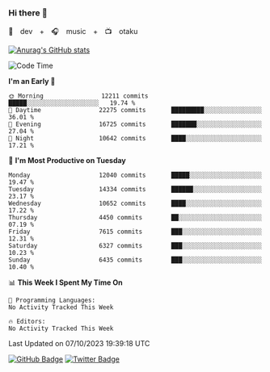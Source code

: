 ### Hi there 👋

🚀　dev　+　🎧　music　+　📺　otaku


[![Anurag's GitHub stats](https://github-readme-stats.vercel.app/api?username=koheitasaka&count_private=true&show_icons=true&theme=monokai)](https://github.com/koheitasaka/github-readme-stats)

<!--START_SECTION:waka-->
![Code Time](http://img.shields.io/badge/Code%20Time-1%2C161%20hrs%2023%20mins-blue)

**I'm an Early 🐤** 

```text
🌞 Morning                12211 commits       █████░░░░░░░░░░░░░░░░░░░░   19.74 % 
🌆 Daytime                22275 commits       █████████░░░░░░░░░░░░░░░░   36.01 % 
🌃 Evening                16725 commits       ███████░░░░░░░░░░░░░░░░░░   27.04 % 
🌙 Night                  10642 commits       ████░░░░░░░░░░░░░░░░░░░░░   17.21 % 
```
📅 **I'm Most Productive on Tuesday** 

```text
Monday                   12040 commits       █████░░░░░░░░░░░░░░░░░░░░   19.47 % 
Tuesday                  14334 commits       ██████░░░░░░░░░░░░░░░░░░░   23.17 % 
Wednesday                10652 commits       ████░░░░░░░░░░░░░░░░░░░░░   17.22 % 
Thursday                 4450 commits        ██░░░░░░░░░░░░░░░░░░░░░░░   07.19 % 
Friday                   7615 commits        ███░░░░░░░░░░░░░░░░░░░░░░   12.31 % 
Saturday                 6327 commits        ███░░░░░░░░░░░░░░░░░░░░░░   10.23 % 
Sunday                   6435 commits        ███░░░░░░░░░░░░░░░░░░░░░░   10.40 % 
```


📊 **This Week I Spent My Time On** 

```text
💬 Programming Languages: 
No Activity Tracked This Week

🔥 Editors: 
No Activity Tracked This Week
```


 Last Updated on 07/10/2023 19:39:18 UTC
<!--END_SECTION:waka-->

[![GitHub Badge](https://img.shields.io/badge/GitHub-100000?style=for-the-badge&logo=github&logoColor=white)](https://github.com/koheitasaka)
[![Twitter Badge](https://img.shields.io/badge/Twitter-1DA1F2?style=for-the-badge&logo=twitter&logoColor=white)](https://twitter.com/sleep_asleep_)

